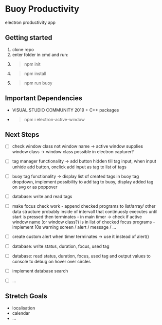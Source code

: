 # Buoy Productivity

electron productivity app

## Getting started
1. clone repo
2. enter folder in cmd and run:
3. > npm init
4. > npm install
5. > npm run buoy

## Important Dependencies

- VISUAL STUDIO COMMUNITY 2019 + C++ packages
- > npm i electron-active-window

## Next Steps
- [ ] check window class not window name -> active window supplies window class -> window class possible in electron capturer?
- [ ] tag manager functionality -> add button hidden till tag input, when input unhide add button, onclick add input as tag to list of tags
- [ ] buoy tag functionality -> display list of created tags in buoy tag dropdown, implement possibility to add tag to buoy, display added tag on svg or as poppover
- [ ] database: write and read tags 
- [ ] make focus check work
      - append checked programs to list/array/ other data structure probably inside of intervall that continuosly executes until start is pressed then terminates
      - in main timer -> check if active window name (or window class?) is in list of checked focus programs
      - implement 10s warning screen / alert / message / ...
- [ ] create custom alert when timer terminates -> use it instead of alert()
- [ ] database: write status, duration, focus, used tag
- [ ] database: read status, duration, focus, used tag and output values to console to debug on hover over circles
- [ ] implement database search
- [ ] ...


## Stretch Goals

- localisation
- calendar
- ...
